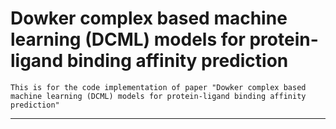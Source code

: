 Dowker complex based machine learning (DCML) models for protein-ligand binding affinity prediction 
====

    This is for the code implementation of paper "Dowker complex based machine learning (DCML) models for protein-ligand binding affinity prediction"
    
****

